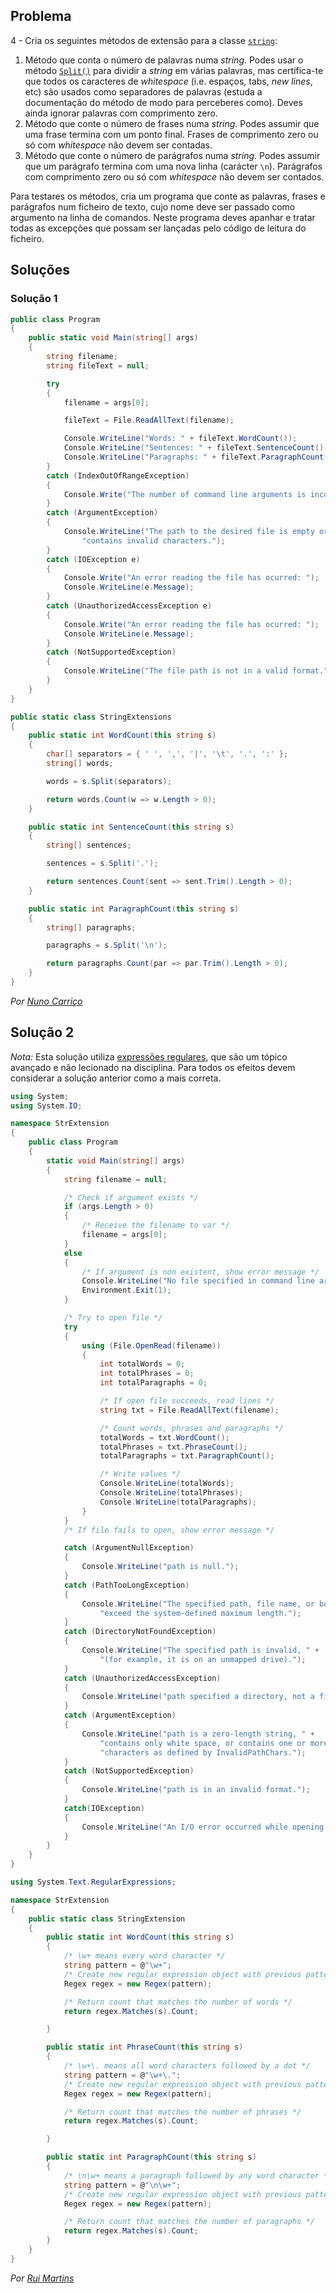 ## Problema

4 - Cria os seguintes métodos de extensão para a classe
[`string`](https://docs.microsoft.com/dotnet/api/system.string):

1.  Método que conta o número de palavras numa _string_. Podes usar o método
[`Split()`](https://docs.microsoft.com/dotnet/api/system.string.split) para
dividir a _string_ em várias palavras, mas certifica-te que todos os caracteres
de _whitespace_ (i.e. espaços, tabs, _new lines_, etc) são usados como
separadores de palavras (estuda a documentação do método de modo para
perceberes como). Deves ainda ignorar palavras com comprimento zero.
2.  Método que conte o número de frases numa _string_. Podes assumir que uma
frase termina com um ponto final. Frases de comprimento zero ou só com
_whitespace_ não devem ser contadas.
3.  Método que conte o número de parágrafos numa _string_. Podes assumir que um
parágrafo termina com uma nova linha (carácter `\n`). Parágrafos com
comprimento zero ou só com _whitespace_ não devem ser contados.

Para testares os métodos, cria um programa que conte as palavras, frases e
parágrafos num ficheiro de texto, cujo nome deve ser passado como argumento na
linha de comandos. Neste programa deves apanhar e tratar todas as excepções que
possam ser lançadas pelo código de leitura do ficheiro.

## Soluções

### Solução 1
 
```cs
public class Program
{
	public static void Main(string[] args)
	{
		string filename;
		string fileText = null;

		try
		{
			filename = args[0];

			fileText = File.ReadAllText(filename);

			Console.WriteLine("Words: " + fileText.WordCount());
			Console.WriteLine("Sentences: " + fileText.SentenceCount());
			Console.WriteLine("Paragraphs: " + fileText.ParagraphCount());
		}
		catch (IndexOutOfRangeException)
		{
			Console.Write("The number of command line arguments is incorrect.");
		}
		catch (ArgumentException)
		{
			Console.WriteLine("The path to the desired file is empty or " +
				"contains invalid characters.");
		}
		catch (IOException e)
		{
			Console.Write("An error reading the file has ocurred: ");
			Console.WriteLine(e.Message);
		}
		catch (UnauthorizedAccessException e)
		{
			Console.Write("An error reading the file has ocurred: ");
			Console.WriteLine(e.Message);
		}
		catch (NotSupportedException)
		{
			Console.WriteLine("The file path is not in a valid format.");
		}
	}
}
```
```cs
public static class StringExtensions
{
	public static int WordCount(this string s)
	{
		char[] separators = { ' ', ',', '|', '\t', '.', ':' };
		string[] words;

		words = s.Split(separators);

		return words.Count(w => w.Length > 0);
	}

	public static int SentenceCount(this string s)
	{
		string[] sentences;

		sentences = s.Split('.');

		return sentences.Count(sent => sent.Trim().Length > 0);
	}

	public static int ParagraphCount(this string s)
	{
		string[] paragraphs;

		paragraphs = s.Split('\n');

		return paragraphs.Count(par => par.Trim().Length > 0);
	}
}
```

*Por [Nuno Carriço](https://github.com/NunoCarrico98)*

## Solução 2

_Nota:_ Esta solução utiliza
[expressões regulares](https://docs.microsoft.com/dotnet/standard/base-types/regular-expressions),
que são um tópico avançado e não lecionado na disciplina. Para todos os
efeitos devem considerar a solução anterior como a mais correta.

```cs
using System;
using System.IO;

namespace StrExtension
{
    public class Program
    {
        static void Main(string[] args)
        {
            string filename = null;

            /* Check if argument exists */
            if (args.Length > 0)
            {
                /* Receive the filename to var */
                filename = args[0];
            }
            else
            {
                /* If argument is non existent, show error message */
                Console.WriteLine("No file specified in command line arguments.");
                Environment.Exit(1);
            }

            /* Try to open file */
            try
            {
                using (File.OpenRead(filename))
                {
                    int totalWords = 0;
                    int totalPhrases = 0;
                    int totalParagraphs = 0;

                    /* If open file succeeds, read lines */
                    string txt = File.ReadAllText(filename);

                    /* Count words, phrases and paragraphs */
                    totalWords = txt.WordCount();
                    totalPhrases = txt.PhraseCount();
                    totalParagraphs = txt.ParagraphCount();

                    /* Write values */
                    Console.WriteLine(totalWords);
                    Console.WriteLine(totalPhrases);
                    Console.WriteLine(totalParagraphs);
                }
            }
            /* If file fails to open, show error message */

            catch (ArgumentNullException)
            {
                Console.WriteLine("path is null.");
            }
            catch (PathTooLongException)
            {
                Console.WriteLine("The specified path, file name, or both " +
                    "exceed the system-defined maximum length.");
            }
            catch (DirectoryNotFoundException)
            {
                Console.WriteLine("The specified path is invalid, " +
                    "(for example, it is on an unmapped drive).");
            }
            catch (UnauthorizedAccessException)
            {
                Console.WriteLine("path specified a directory, not a file.");
            }
            catch (ArgumentException)
            {
                Console.WriteLine("path is a zero-length string, " +
                    "contains only white space, or contains one or more invalid " +
                    "characters as defined by InvalidPathChars.");
            }
            catch (NotSupportedException)
            {
                Console.WriteLine("path is in an invalid format.");
            }
            catch(IOException)
            {
                Console.WriteLine("An I/O error occurred while opening the file.");
            }
        }
    }
}
```

```cs
using System.Text.RegularExpressions;

namespace StrExtension
{
    public static class StringExtension
    {
        public static int WordCount(this string s)
        {
            /* \w+ means every word character */
            string pattern = @"\w+";
            /* Create new regular expression object with previous pattern */
            Regex regex = new Regex(pattern);

            /* Return count that matches the number of words */
            return regex.Matches(s).Count;

        }

        public static int PhraseCount(this string s)
        {
            /* \w+\. means all word characters followed by a dot */
            string pattern = @"\w+\.";
            /* Create new regular expression object with previous pattern */
            Regex regex = new Regex(pattern);

            /* Return count that matches the number of phrases */
            return regex.Matches(s).Count;

        }

        public static int ParagraphCount(this string s)
        {
            /* \n\w+ means a paragraph followed by any word character */
            string pattern = @"\n\w+";
            /* Create new regular expression object with previous pattern */
            Regex regex = new Regex(pattern);

            /* Return count that matches the number of paragraphs */
            return regex.Matches(s).Count;
        }
    }
}
```

*Por [Rui Martins](https://github.com/rui-martins)*
